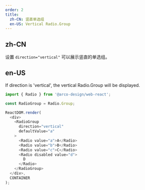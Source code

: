 ```yaml
---
order: 2
title:
  zh-CN: 竖直单选组
  en-US: Vertical Radio.Group
---
```


## zh-CN

设置 `direction="vertical"` 可以展示竖直的单选组。

## en-US

If direction is 'vertical', the vertical Radio.Group will be displayed.

```js
import { Radio } from '@arco-design/web-react';

const RadioGroup = Radio.Group;

ReactDOM.render(
  <div>
    <RadioGroup
      direction="vertical"
      defaultValue="a"
    >
      <Radio value="a">A</Radio>
      <Radio value="b">B</Radio>
      <Radio value="c">C</Radio>
      <Radio disabled value="d">
        D
      </Radio>
    </RadioGroup>
  </div>,
  CONTAINER
);
```
